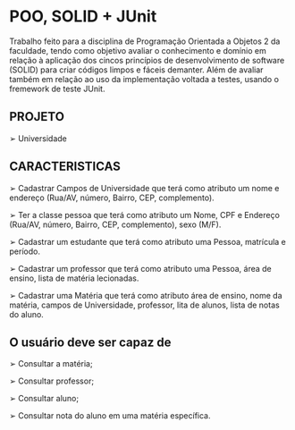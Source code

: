 # POO, SOLID + JUnit

Trabalho feito para a disciplina de Programação Orientada a Objetos 2 da faculdade, tendo como objetivo avaliar o conhecimento e domínio em relação à aplicação dos cincos princípios de desenvolvimento de software (SOLID) para criar códigos limpos e fáceis demanter. Além de avaliar também em relação ao uso da implementação voltada a testes, usando o fremework de teste JUnit.

## PROJETO 

➢ Universidade

## CARACTERISTICAS  

➢ Cadastrar Campos de Universidade que terá como atributo um nome e endereço (Rua/AV,
número, Bairro, CEP, complemento).

➢ Ter a classe pessoa que terá como atributo um Nome, CPF e Endereço (Rua/AV, número,
Bairro, CEP, complemento), sexo (M/F).

➢ Cadastrar um estudante que terá como atributo uma Pessoa, matrícula e período.

➢ Cadastrar um professor que terá como atributo uma Pessoa, área de ensino, lista de matéria
lecionadas.

➢ Cadastrar uma Matéria que terá como atributo área de ensino, nome da matéria, campos de
Universidade, professor, lita de alunos, lista de notas do aluno.

## O usuário deve ser capaz de

➢ Consultar a matéria;

➢ Consultar professor;

➢ Consultar aluno;

➢ Consultar nota do aluno em uma matéria específica.






